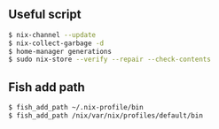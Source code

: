## Useful script
```sh
$ nix-channel --update
$ nix-collect-garbage -d
$ home-manager generations
$ sudo nix-store --verify --repair --check-contents
```
## Fish add path
```sh
$ fish_add_path ~/.nix-profile/bin
$ fish_add_path /nix/var/nix/profiles/default/bin
```
